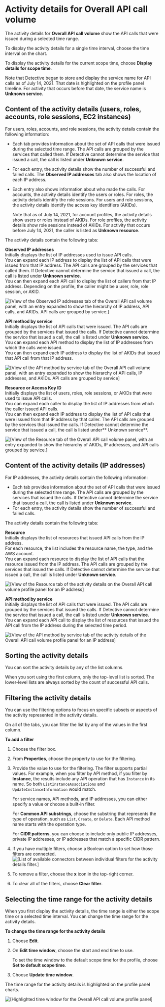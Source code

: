 # Activity details for Overall API call volume<a name="profile-panel-drilldown-overall-api-volume"></a>

The activity details for **Overall API call volume** show the API calls that were issued during a selected time range\.

To display the activity details for a single time interval, choose the time interval on the chart\.

To display the activity details for the current scope time, choose **Display details for scope time**\.

Note that Detective began to store and display the service name for API calls as of July 14, 2021\. That date is highlighted on the profile panel timeline\. For activity that occurs before that date, the service name is **Unknown service**\.

## Content of the activity details \(users, roles, accounts, role sessions, EC2 instances\)<a name="drilldown-api-volume-content"></a>

For users, roles, accounts, and role sessions, the activity details contain the following information:
+ Each tab provides information about the set of API calls that were issued during the selected time range\. The API calls are grouped by the services that called them\. If Detective cannot determine the service that issued a call, the call is listed under **Unknown service**\.
+ For each entry, the activity details show the number of successful and failed calls\. The **Observed IP addresses** tab also shows the location of each IP address\.
+ Each entry also shows information about who made the calls\. For accounts, the activity details identify the users or roles\. For roles, the activity details identify the role sessions\. For users and role sessions, the activity details identify the access key identifiers \(AKIDs\)\.

  Note that as of July 14, 2021, for account profiles, the activity details show users or roles instead of AKIDs\. For role profiles, the activity details show role sessions instead of AKIDs\. For activity that occurs before July 14, 2021, the caller is listed as **Unknown resource**\.

The activity details contain the following tabs:

**Observed IP addresses**  
Initially displays the list of IP addresses used to issue API calls\.  
You can expand each IP address to display the list of API calls that were issued from that IP address\. The API calls are grouped by the services that called them\. If Detective cannot determine the service that issued a call, the call is listed under **Unknown service**\.  
You can then expand each API call to display the list of callers from that IP address\. Depending on the profile, the caller might be a user, role, role session, or AKID\.  

![\[View of the Observed IP addresses tab of the Overall API call volume panel, with an entry expanded to show the hierarchy of IP address, API calls, and AKIDs. API calls are grouped by service.\]](http://docs.aws.amazon.com/detective/latest/userguide/images/screen_profile_panel_drilldown_api_ipaddress.png)

**API method by service**  
Initially displays the list of API calls that were issued\. The API calls are grouped by the services that issued the calls\. If Detective cannot determine the service that issued a call, the call is listed under **Unknown service**\.  
You can expand each API method to display the list of IP addresses from which the calls were issued\.  
You can then expand each IP address to display the list of AKIDs that issued that API call from that IP address\.  

![\[View of the API method by service tab of the Overall API call volume panel, with an entry expanded to show the hierarchy of API calls, IP addresses, and AKIDs. API calls are grouped by service\]](http://docs.aws.amazon.com/detective/latest/userguide/images/screen_profile_panel_drilldown_api_apimethods.png)

**Resource or Access Key ID**  
Initially displays the list of users, roles, role sessions, or AKIDs that were used to issue API calls\.  
You can expand each caller to display the list of IP addresses from which the caller issued API calls\.  
You can then expand each IP address to display the list of API calls that were issued from that IP address by that caller\. The API calls are grouped by the services that issued the calls\. If Detective cannot determine the service that issued a call, the call is listed under** Unknown service**\.  

![\[View of the Resource tab of the Overall API call volume panel, with an entry expanded to show the hierarchy of AKIDs, IP addresses, and API calls grouped by service.\]](http://docs.aws.amazon.com/detective/latest/userguide/images/screen_profile_panel_drilldown_api_resource.png)

## Content of the activity details \(IP addresses\)<a name="drilldown-api-volume-content-ip"></a>

For IP addresses, the activity details contain the following information:
+ Each tab provides information about the set of API calls that were issued during the selected time range\. The API calls are grouped by the services that issued the calls\. If Detective cannot determine the service that issued a call, the call is listed under **Unknown service**\.
+ For each entry, the activity details show the number of successful and failed calls\.

The activity details contain the following tabs:

**Resource**  
Initially displays the list of resources that issued API calls from the IP address\.  
For each resource, the list includes the resource name, the type, and the AWS account\.  
You can expand each resource to display the list of API calls that the resource issued from the IP address\. The API calls are grouped by the services that issued the calls\. If Detective cannot determine the service that issued a call, the call is listed under **Unknown service**\.  

![\[View of the Resource tab of the activity details on the Overall API call volume profile panel for an IP address\]](http://docs.aws.amazon.com/detective/latest/userguide/images/screen_profile_panel_drilldown_api_ip_resource.png)

**API method by service**  
Initially displays the list of API calls that were issued\. The API calls are grouped by the services that issued the calls\. If Detective cannot determine the service that issued a call, the call is listed under **Unknown service**\.  
You can expand each API call to display the list of resources that issued the API call from the IP address during the selected time period\.  

![\[View of the API method by service tab of the activity details of the Overall API call volume profile panel for an IP address\]](http://docs.aws.amazon.com/detective/latest/userguide/images/screen_profile_panel_drilldown_api_ip_apimethods.png)

## Sorting the activity details<a name="drilldown-api-volume-sort"></a>

You can sort the activity details by any of the list columns\.

When you sort using the first column, only the top\-level list is sorted\. The lower\-level lists are always sorted by the count of successful API calls\.

## Filtering the activity details<a name="drilldown-api-volume-filter"></a>

You can use the filtering options to focus on specific subsets or aspects of the activity represented in the activity details\.

On all of the tabs, you can filter the list by any of the values in the first column\.

**To add a filter**

1. Choose the filter box\.

1. From **Properties**, choose the property to use for the filtering\.

1. Provide the value to use for the filtering\. The filter supports partial values\. For example, when you filter by API method, if you filter by **Instance**, the results include any API operation that has `Instance` in its name\. So both `ListInstanceAssociations` and `UpdateInstanceInformation` would match\.

   For service names, API methods, and IP addresses, you can either specify a value or choose a built\-in filter\.

   For **Common API substrings**, choose the substring that represents the type of operation, such as `List`, `Create`, or `Delete`\. Each API method name starts with the operation type\.

   For **CIDR patterns**, you can choose to include only public IP addresses, private IP addresses, or IP addresses that match a specific CIDR pattern\.

1. If you have multiple filters, choose a Boolean option to set how those filters are connected\.  
![\[List of available connectors between individual filters for the activity details filter.\]](http://docs.aws.amazon.com/detective/latest/userguide/images/screen_profile_panel_drilldown_filterconnectors.png)

1. To remove a filter, choose the **x** icon in the top\-right corner\.

1. To clear all of the filters, choose **Clear filter**\.

## Selecting the time range for the activity details<a name="drilldown-api-volume-time-range"></a>

 When you first display the activity details, the time range is either the scope time or a selected time interval\. You can change the time range for the activity details\.

**To change the time range for the activity details**

1. Choose **Edit**\.

1. On **Edit time window**, choose the start and end time to use\.

   To set the time window to the default scope time for the profile, choose **Set to default scope time**\.

1. Choose **Update time window**\.

The time range for the activity details is highlighted on the profile panel charts\.

![\[Highlighted time window for the Overall API call volume profile panel\]](http://docs.aws.amazon.com/detective/latest/userguide/images/screen_profile_panel_drilldown_api_timehighlight.png)